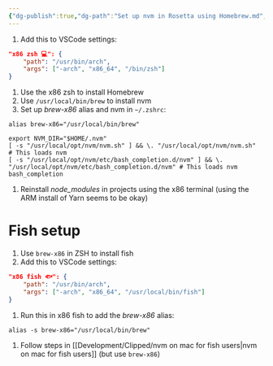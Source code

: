 ```yaml
---
{"dg-publish":true,"dg-path":"Set up nvm in Rosetta using Homebrew.md","permalink":"/set-up-nvm-in-rosetta-using-homebrew/"}
---
```



1. Add this to VSCode settings:

``` json
"x86 zsh 💻": {
    "path": "/usr/bin/arch",
    "args": ["-arch", "x86_64", "/bin/zsh"]
}
```

1. Use the x86 zsh to install Homebrew
2. Use `/usr/local/bin/brew` to install nvm
3. Set up *brew-x86* alias and nvm in `~/.zshrc`:

```shell
alias brew-x86="/usr/local/bin/brew"

export NVM_DIR="$HOME/.nvm"
[ -s "/usr/local/opt/nvm/nvm.sh" ] && \. "/usr/local/opt/nvm/nvm.sh"                                       # This loads nvm
[ -s "/usr/local/opt/nvm/etc/bash_completion.d/nvm" ] && \. "/usr/local/opt/nvm/etc/bash_completion.d/nvm" # This loads nvm bash_completion

```

1. Reinstall *node_modules* in projects using the x86 terminal (using the ARM install of Yarn seems to be okay)

# Fish setup

1. Use `brew-x86` in ZSH to install fish
2. Add this to VSCode settings:

``` json
"x86 fish 🐟": {
    "path": "/usr/bin/arch",
    "args": ["-arch", "x86_64", "/usr/local/bin/fish"]
}
```

1. Run this in x86 fish to add the *brew-x86* alias:

```shell
alias -s brew-x86="/usr/local/bin/brew"
```

1. Follow steps in [[Development/Clipped/nvm on mac for fish users\|nvm on mac for fish users]] (but use `brew-x86`)
